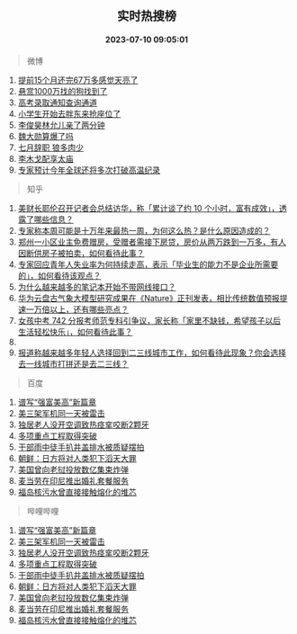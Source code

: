 <div align="center"><h2>实时热搜榜</h2><h4>2023-07-10 09:05:01</h4></div>

> 微博  

1. [提前15个月还完67万多感觉天亮了](https://s.weibo.com/weibo?q=%23%E6%8F%90%E5%89%8D15%E4%B8%AA%E6%9C%88%E8%BF%98%E5%AE%8C67%E4%B8%87%E5%A4%9A%E6%84%9F%E8%A7%89%E5%A4%A9%E4%BA%AE%E4%BA%86%23&t=31&band_rank=1&Refer=top)<br />
2. [悬赏1000万找的狗找到了](https://s.weibo.com/weibo?q=%23%E6%82%AC%E8%B5%8F1000%E4%B8%87%E6%89%BE%E7%9A%84%E7%8B%97%E6%89%BE%E5%88%B0%E4%BA%86%23&t=31&band_rank=2&Refer=top)<br />
3. [高考录取通知查询通道](https://s.weibo.com/weibo?q=%23%E9%AB%98%E8%80%83%E5%BD%95%E5%8F%96%E9%80%9A%E7%9F%A5%E6%9F%A5%E8%AF%A2%E9%80%9A%E9%81%93%23&t=31&band_rank=3&Refer=top)<br />
4. [小学生开始去胖东来抢座位了](https://s.weibo.com/weibo?q=%23%E5%B0%8F%E5%AD%A6%E7%94%9F%E5%BC%80%E5%A7%8B%E5%8E%BB%E8%83%96%E4%B8%9C%E6%9D%A5%E6%8A%A2%E5%BA%A7%E4%BD%8D%E4%BA%86%23&t=31&band_rank=4&Refer=top)<br />
5. [李俊昊林允儿亲了两分钟](https://s.weibo.com/weibo?q=%23%E6%9D%8E%E4%BF%8A%E6%98%8A%E6%9E%97%E5%85%81%E5%84%BF%E4%BA%B2%E4%BA%86%E4%B8%A4%E5%88%86%E9%92%9F%23&t=31&band_rank=5&Refer=top)<br />
6. [魏大勋算爆了吗](https://s.weibo.com/weibo?q=%23%E9%AD%8F%E5%A4%A7%E5%8B%8B%E7%AE%97%E7%88%86%E4%BA%86%E5%90%97%23&t=31&band_rank=6&Refer=top)<br />
7. [七月辞职 狼多肉少](https://s.weibo.com/weibo?q=%E4%B8%83%E6%9C%88%E8%BE%9E%E8%81%8C%20%E7%8B%BC%E5%A4%9A%E8%82%89%E5%B0%91&t=31&band_rank=7&Refer=top)<br />
8. [李木戈配享太庙](https://s.weibo.com/weibo?q=%23%E6%9D%8E%E6%9C%A8%E6%88%88%E9%85%8D%E4%BA%AB%E5%A4%AA%E5%BA%99%23&t=31&band_rank=8&Refer=top)<br />
9. [专家预计今年全球还将多次打破高温纪录](https://s.weibo.com/weibo?q=%23%E4%B8%93%E5%AE%B6%E9%A2%84%E8%AE%A1%E4%BB%8A%E5%B9%B4%E5%85%A8%E7%90%83%E8%BF%98%E5%B0%86%E5%A4%9A%E6%AC%A1%E6%89%93%E7%A0%B4%E9%AB%98%E6%B8%A9%E7%BA%AA%E5%BD%95%23&t=31&band_rank=9&Refer=top)<br />

> 知乎  

1. [美财长耶伦召开记者会总结访华，称「累计谈了约 10 个小时，富有成效」，透露了哪些信息？](https://www.zhihu.com/question/611205658)<br />
2. [专家称本周可能是十万年来最热一周，为何这么热？是什么原因造成的？](https://www.zhihu.com/question/611194015)<br />
3. [郑州一小区业主免费赠房，受赠者需接下房贷，房价从两万跌到一万多，有人因断供房子被拍卖，如何看待此事？](https://www.zhihu.com/question/611125322)<br />
4. [专家回应青年人失业率为何持续走高，表示「毕业生的能力不是企业所需要的」，如何看待该观点？](https://www.zhihu.com/question/611222540)<br />
5. [为什么越来越多的笔记本开始不带网线接口？](https://www.zhihu.com/question/604395192)<br />
6. [华为云盘古气象大模型研究成果在《Nature》正刊发表，相比传统数值预报提速一万倍以上，还有哪些亮点？](https://www.zhihu.com/question/610665117)<br />
7. [女孩中考 742 分报考师范专科引争议，家长称「家里不缺钱，希望孩子以后生活轻松快乐」，如何看待此事？](https://www.zhihu.com/question/611196621)<br />
8. []()<br />
9. [报道称越来越多年轻人选择回到二三线城市工作，如何看待此现象？你会选择去一线城市打拼还是去二三线？](https://www.zhihu.com/question/610805619)<br />

> 百度  

1. [谱写“强富美高”新篇章](https://www.baidu.com/s?wd=%E8%B0%B1%E5%86%99%E2%80%9C%E5%BC%BA%E5%AF%8C%E7%BE%8E%E9%AB%98%E2%80%9D%E6%96%B0%E7%AF%87%E7%AB%A0&sa=fyb_news&rsv_dl=fyb_news)<br />
2. [美三架军机同一天被雷击](https://www.baidu.com/s?wd=%E7%BE%8E%E4%B8%89%E6%9E%B6%E5%86%9B%E6%9C%BA%E5%90%8C%E4%B8%80%E5%A4%A9%E8%A2%AB%E9%9B%B7%E5%87%BB&sa=fyb_news&rsv_dl=fyb_news)<br />
3. [独居老人没开空调致热痉挛咬断2颗牙](https://www.baidu.com/s?wd=%E7%8B%AC%E5%B1%85%E8%80%81%E4%BA%BA%E6%B2%A1%E5%BC%80%E7%A9%BA%E8%B0%83%E8%87%B4%E7%83%AD%E7%97%89%E6%8C%9B%E5%92%AC%E6%96%AD2%E9%A2%97%E7%89%99&sa=fyb_news&rsv_dl=fyb_news)<br />
4. [多项重点工程取得突破](https://www.baidu.com/s?wd=%E5%A4%9A%E9%A1%B9%E9%87%8D%E7%82%B9%E5%B7%A5%E7%A8%8B%E5%8F%96%E5%BE%97%E7%AA%81%E7%A0%B4&sa=fyb_news&rsv_dl=fyb_news)<br />
5. [干部雨中徒手扒井盖排水被质疑摆拍](https://www.baidu.com/s?wd=%E5%B9%B2%E9%83%A8%E9%9B%A8%E4%B8%AD%E5%BE%92%E6%89%8B%E6%89%92%E4%BA%95%E7%9B%96%E6%8E%92%E6%B0%B4%E8%A2%AB%E8%B4%A8%E7%96%91%E6%91%86%E6%8B%8D&sa=fyb_news&rsv_dl=fyb_news)<br />
6. [朝鲜：日方将对人类犯下滔天大罪](https://www.baidu.com/s?wd=%E6%9C%9D%E9%B2%9C%EF%BC%9A%E6%97%A5%E6%96%B9%E5%B0%86%E5%AF%B9%E4%BA%BA%E7%B1%BB%E7%8A%AF%E4%B8%8B%E6%BB%94%E5%A4%A9%E5%A4%A7%E7%BD%AA&sa=fyb_news&rsv_dl=fyb_news)<br />
7. [美国曾向老挝投放数亿集束炸弹](https://www.baidu.com/s?wd=%E7%BE%8E%E5%9B%BD%E6%9B%BE%E5%90%91%E8%80%81%E6%8C%9D%E6%8A%95%E6%94%BE%E6%95%B0%E4%BA%BF%E9%9B%86%E6%9D%9F%E7%82%B8%E5%BC%B9&sa=fyb_news&rsv_dl=fyb_news)<br />
8. [麦当劳在印尼推出婚礼套餐服务](https://www.baidu.com/s?wd=%E9%BA%A6%E5%BD%93%E5%8A%B3%E5%9C%A8%E5%8D%B0%E5%B0%BC%E6%8E%A8%E5%87%BA%E5%A9%9A%E7%A4%BC%E5%A5%97%E9%A4%90%E6%9C%8D%E5%8A%A1&sa=fyb_news&rsv_dl=fyb_news)<br />
9. [福岛核污水曾直接接触熔化的堆芯](https://www.baidu.com/s?wd=%E7%A6%8F%E5%B2%9B%E6%A0%B8%E6%B1%A1%E6%B0%B4%E6%9B%BE%E7%9B%B4%E6%8E%A5%E6%8E%A5%E8%A7%A6%E7%86%94%E5%8C%96%E7%9A%84%E5%A0%86%E8%8A%AF&sa=fyb_news&rsv_dl=fyb_news)<br />

> 哔哩哔哩  

1. [谱写“强富美高”新篇章](https://www.baidu.com/s?wd=%E8%B0%B1%E5%86%99%E2%80%9C%E5%BC%BA%E5%AF%8C%E7%BE%8E%E9%AB%98%E2%80%9D%E6%96%B0%E7%AF%87%E7%AB%A0&sa=fyb_news&rsv_dl=fyb_news)<br />
2. [美三架军机同一天被雷击](https://www.baidu.com/s?wd=%E7%BE%8E%E4%B8%89%E6%9E%B6%E5%86%9B%E6%9C%BA%E5%90%8C%E4%B8%80%E5%A4%A9%E8%A2%AB%E9%9B%B7%E5%87%BB&sa=fyb_news&rsv_dl=fyb_news)<br />
3. [独居老人没开空调致热痉挛咬断2颗牙](https://www.baidu.com/s?wd=%E7%8B%AC%E5%B1%85%E8%80%81%E4%BA%BA%E6%B2%A1%E5%BC%80%E7%A9%BA%E8%B0%83%E8%87%B4%E7%83%AD%E7%97%89%E6%8C%9B%E5%92%AC%E6%96%AD2%E9%A2%97%E7%89%99&sa=fyb_news&rsv_dl=fyb_news)<br />
4. [多项重点工程取得突破](https://www.baidu.com/s?wd=%E5%A4%9A%E9%A1%B9%E9%87%8D%E7%82%B9%E5%B7%A5%E7%A8%8B%E5%8F%96%E5%BE%97%E7%AA%81%E7%A0%B4&sa=fyb_news&rsv_dl=fyb_news)<br />
5. [干部雨中徒手扒井盖排水被质疑摆拍](https://www.baidu.com/s?wd=%E5%B9%B2%E9%83%A8%E9%9B%A8%E4%B8%AD%E5%BE%92%E6%89%8B%E6%89%92%E4%BA%95%E7%9B%96%E6%8E%92%E6%B0%B4%E8%A2%AB%E8%B4%A8%E7%96%91%E6%91%86%E6%8B%8D&sa=fyb_news&rsv_dl=fyb_news)<br />
6. [朝鲜：日方将对人类犯下滔天大罪](https://www.baidu.com/s?wd=%E6%9C%9D%E9%B2%9C%EF%BC%9A%E6%97%A5%E6%96%B9%E5%B0%86%E5%AF%B9%E4%BA%BA%E7%B1%BB%E7%8A%AF%E4%B8%8B%E6%BB%94%E5%A4%A9%E5%A4%A7%E7%BD%AA&sa=fyb_news&rsv_dl=fyb_news)<br />
7. [美国曾向老挝投放数亿集束炸弹](https://www.baidu.com/s?wd=%E7%BE%8E%E5%9B%BD%E6%9B%BE%E5%90%91%E8%80%81%E6%8C%9D%E6%8A%95%E6%94%BE%E6%95%B0%E4%BA%BF%E9%9B%86%E6%9D%9F%E7%82%B8%E5%BC%B9&sa=fyb_news&rsv_dl=fyb_news)<br />
8. [麦当劳在印尼推出婚礼套餐服务](https://www.baidu.com/s?wd=%E9%BA%A6%E5%BD%93%E5%8A%B3%E5%9C%A8%E5%8D%B0%E5%B0%BC%E6%8E%A8%E5%87%BA%E5%A9%9A%E7%A4%BC%E5%A5%97%E9%A4%90%E6%9C%8D%E5%8A%A1&sa=fyb_news&rsv_dl=fyb_news)<br />
9. [福岛核污水曾直接接触熔化的堆芯](https://www.baidu.com/s?wd=%E7%A6%8F%E5%B2%9B%E6%A0%B8%E6%B1%A1%E6%B0%B4%E6%9B%BE%E7%9B%B4%E6%8E%A5%E6%8E%A5%E8%A7%A6%E7%86%94%E5%8C%96%E7%9A%84%E5%A0%86%E8%8A%AF&sa=fyb_news&rsv_dl=fyb_news)<br />
